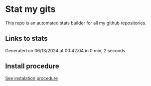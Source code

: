# Stat my gits

This repo is an automated stats builder for all my github repositories.

## Links to stats


Generated on 06/13/2024 at 00:42:04 in 0 min, 2 seconds.

## Install procedure

[See instalation procedure](./src/install.md)
